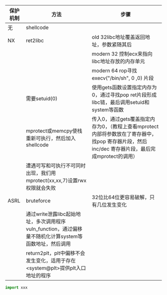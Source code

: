 | 保护机制 | 方法                                                         | 步骤                                                         |
| -------- | ------------------------------------------------------------ | ------------------------------------------------------------ |
| 无       | shellcode                                                    |                                                              |
| NX       | ret2libc                                                     | old 32libc地址覆盖返回地址，参数紧随其后                     |
|          |                                                              | modern 32 控制ecx来指向libc地址存放的内存单元                |
|          |                                                              | modern 64 rop寻找execv("/bin/sh", 0 ,0) 片段                 |
|          | 需要setuid(0)                                                | 使用gets函数设置指定内存为0，通过寻找pop ret片段形成libc链，最后调用setuid和system等函数 |
|          | mprotect或memcpy使栈重新可执行，然后加入shellcode            | 传入0，通过gets覆盖指定内存为0，（教程上查看mprotect内部将参数放在了寄存器中，找pop 寄存器片段，然后inc/dec 寄存器片段，最后完成mprotect的调用） |
|          | 遭遇可写和可执行不可同时出现，我们用mprotect(xx,xx,7)设置rwx权限就会失败 |                                                              |
| ASRL     | bruteforce                                                   | 32位比64位更容易破解，只有几位发生变化                       |
|          | 通过write泄露libc起始地址，多次调用程序vuln_function，通过偏移量不随机化计算system等函数地址，然后调用 |                                                              |
|          | return2plt，plt中偏移不会发生变化，适用于存在\<system@plt\>提供plt入口地址的程序 |                                                              |



```python
import xxx
```









